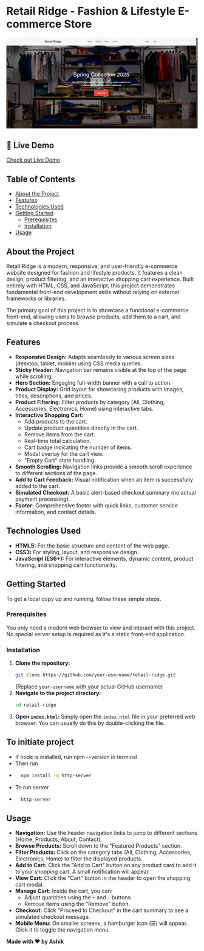 # Retail Ridge - Fashion & Lifestyle E-commerce Store

![Retail Ridge Hero Section](./assets/screenshot.png)

## 📱 Live Demo

[Check out Live Demo](https://retail-ridge.netlify.app/)

## Table of Contents

*   [About the Project](#about-the-project)
*   [Features](#features)
*   [Technologies Used](#technologies-used)
*   [Getting Started](#getting-started)
    *   [Prerequisites](#prerequisites)
    *   [Installation](#installation)
*   [Usage](#usage)

## About the Project

Retail Ridge is a modern, responsive, and user-friendly e-commerce website designed for fashion and lifestyle products. It features a clean design, product filtering, and an interactive shopping cart experience. Built entirely with HTML, CSS, and JavaScript, this project demonstrates fundamental front-end development skills without relying on external frameworks or libraries.

The primary goal of this project is to showcase a functional e-commerce front-end, allowing users to browse products, add them to a cart, and simulate a checkout process.

## Features

*   **Responsive Design:** Adapts seamlessly to various screen sizes (desktop, tablet, mobile) using CSS media queries.
*   **Sticky Header:** Navigation bar remains visible at the top of the page while scrolling.
*   **Hero Section:** Engaging full-width banner with a call to action.
*   **Product Display:** Grid layout for showcasing products with images, titles, descriptions, and prices.
*   **Product Filtering:** Filter products by category (All, Clothing, Accessories, Electronics, Home) using interactive tabs.
*   **Interactive Shopping Cart:**
    *   Add products to the cart.
    *   Update product quantities directly in the cart.
    *   Remove items from the cart.
    *   Real-time total calculation.
    *   Cart badge indicating the number of items.
    *   Modal overlay for the cart view.
    *   "Empty Cart" state handling.
*   **Smooth Scrolling:** Navigation links provide a smooth scroll experience to different sections of the page.
*   **Add to Cart Feedback:** Visual notification when an item is successfully added to the cart.
*   **Simulated Checkout:** A basic alert-based checkout summary (no actual payment processing).
*   **Footer:** Comprehensive footer with quick links, customer service information, and contact details.

## Technologies Used

*   **HTML5:** For the basic structure and content of the web page.
*   **CSS3:** For styling, layout, and responsive design.
*   **JavaScript (ES6+):** For interactive elements, dynamic content, product filtering, and shopping cart functionality.

## Getting Started

To get a local copy up and running, follow these simple steps.

### Prerequisites

You only need a modern web browser to view and interact with this project. No special server setup is required as it's a static front-end application.

### Installation

1.  **Clone the repository:**
    ```bash
    git clone https://github.com/your-username/retail-ridge.git
    ```
    (Replace `your-username` with your actual GitHub username)
2.  **Navigate to the project directory:**
    ```bash
    cd retail-ridge
    ```
3.  **Open `index.html`:**
    Simply open the `index.html` file in your preferred web browser. You can usually do this by double-clicking the file.


## To initiate project

* If node is installed, run npm --version in terminal
* Then run
* ```bash
    npm install -g http-server
    ```
* To run server
* ```bash
    http-server
    ```

## Usage

*   **Navigation:** Use the header navigation links to jump to different sections (Home, Products, About, Contact).
*   **Browse Products:** Scroll down to the "Featured Products" section.
*   **Filter Products:** Click on the category tabs (All, Clothing, Accessories, Electronics, Home) to filter the displayed products.
*   **Add to Cart:** Click the "Add to Cart" button on any product card to add it to your shopping cart. A small notification will appear.
*   **View Cart:** Click the "Cart" button in the header to open the shopping cart modal.
*   **Manage Cart:** Inside the cart, you can:
    *   Adjust quantities using the `+` and `-` buttons.
    *   Remove items using the "Remove" button.
*   **Checkout:** Click "Proceed to Checkout" in the cart summary to see a simulated checkout message.
*   **Mobile Menu:** On smaller screens, a hamburger icon (☰) will appear. Click it to toggle the navigation menu.


**Made with ❤️ by Ashik**
